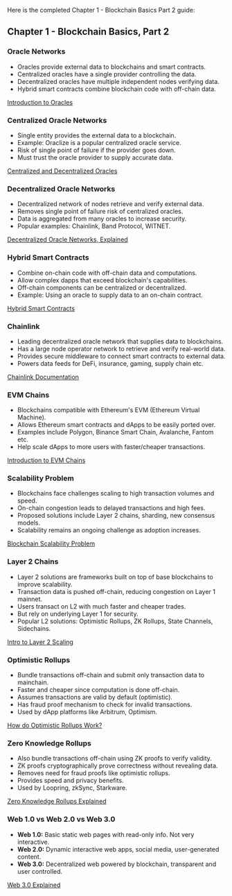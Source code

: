 <!-- @format -->

Here is the completed Chapter 1 - Blockchain Basics Part 2 guide:

## Chapter 1 - Blockchain Basics, Part 2

### Oracle Networks

- Oracles provide external data to blockchains and smart contracts.
- Centralized oracles have a single provider controlling the data.
- Decentralized oracles have multiple independent nodes verifying data.
- Hybrid smart contracts combine blockchain code with off-chain data.

[Introduction to Oracles](https://chain.link/education/blockchain-oracles)

### Centralized Oracle Networks

- Single entity provides the external data to a blockchain.
- Example: Oraclize is a popular centralized oracle service.
- Risk of single point of failure if the provider goes down.
- Must trust the oracle provider to supply accurate data.

[Centralized and Decentralized Oracles](https://medium.com/the-blockchain-presence-blog/what-the-heck-are-centralized-and-decentralized-oracles-simply-explained-bbceaa4588f2)

### Decentralized Oracle Networks

- Decentralized network of nodes retrieve and verify external data.
- Removes single point of failure risk of centralized oracles.
- Data is aggregated from many oracles to increase security.
- Popular examples: Chainlink, Band Protocol, WITNET.

[Decentralized Oracle Networks, Explained](https://medium.com/coinmonks/decentralized-oracle-networks-9fead28f5fe5)

### Hybrid Smart Contracts

- Combine on-chain code with off-chain data and computations.
- Allow complex dapps that exceed blockchain's capabilities.
- Off-chain components can be centralized or decentralized.
- Example: Using an oracle to supply data to an on-chain contract.

[Hybrid Smart Contracts](https://blog.chain.link/hybrid-smart-contracts-explained/)

### Chainlink

- Leading decentralized oracle network that supplies data to blockchains.
- Has a large node operator network to retrieve and verify real-world data.
- Provides secure middleware to connect smart contracts to external data.
- Powers data feeds for DeFi, insurance, gaming, supply chain etc.

[Chainlink Documentation](https://docs.chain.link/)

### EVM Chains

- Blockchains compatible with Ethereum's EVM (Ethereum Virtual Machine).
- Allows Ethereum smart contracts and dApps to be easily ported over.
- Examples include Polygon, Binance Smart Chain, Avalanche, Fantom etc.
- Help scale dApps to more users with faster/cheaper transactions.

[Introduction to EVM Chains](https://www.datawallet.com/crypto/evm-chains#:~:text=Summary%3A%20An%20Ethereum%20Virtual%20Machine,own%20computational%20engine%2C%20the%20EVM.)

### Scalability Problem

- Blockchains face challenges scaling to high transaction volumes and speed.
- On-chain congestion leads to delayed transactions and high fees.
- Proposed solutions include Layer 2 chains, sharding, new consensus models.
- Scalability remains an ongoing challenge as adoption increases.

[Blockchain Scalability Problem](https://www.bitstamp.net/learn/blockchain/what-is-the-blockchain-trilemma/)

### Layer 2 Chains

- Layer 2 solutions are frameworks built on top of base blockchains to improve scalability.
- Transaction data is pushed off-chain, reducing congestion on Layer 1 mainnet.
- Users transact on L2 with much faster and cheaper trades.
- But rely on underlying Layer 1 for security.
- Popular L2 solutions: Optimistic Rollups, ZK Rollups, State Channels, Sidechains.

[Intro to Layer 2 Scaling](https://ethereum.org/en/developers/docs/layer-2-scaling/)

### Optimistic Rollups

- Bundle transactions off-chain and submit only transaction data to mainchain.
- Faster and cheaper since computation is done off-chain.
- Assumes transactions are valid by default (optimistic).
- Has fraud proof mechanism to check for invalid transactions.
- Used by dApp platforms like Arbitrum, Optimism.

[How do Optimistic Rollups Work?](https://research.paradigm.xyz/rollups)

### Zero Knowledge Rollups

- Also bundle transactions off-chain using ZK proofs to verify validity.
- ZK proofs cryptographically prove correctness without revealing data.
- Removes need for fraud proofs like optimistic rollups.
- Provides speed and privacy benefits.
- Used by Loopring, zkSync, Starkware.

[Zero Knowledge Rollups Explained](https://coinmarketcap.com/alexandria/glossary/zero-knowledge-zk-rollups)

### Web 1.0 vs Web 2.0 vs Web 3.0

- **Web 1.0:** Basic static web pages with read-only info. Not very interactive.
- **Web 2.0:** Dynamic interactive web apps, social media, user-generated content.
- **Web 3.0:** Decentralized web powered by blockchain, transparent and user controlled.

[Web 3.0 Explained](https://www.cloudflare.com/en-gb/learning/web3/what-is-web3/)
